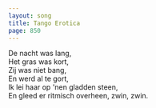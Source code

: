 ```yaml
---
layout: song
title: Tango Erotica
page: 850
---
```


De nacht was lang,  
Het gras was kort,  
Zij was niet bang,  
En werd al te gort,  
Ik lei haar op 'nen gladden steen,  
En gleed er ritmisch overheen, zwin, zwin.  
